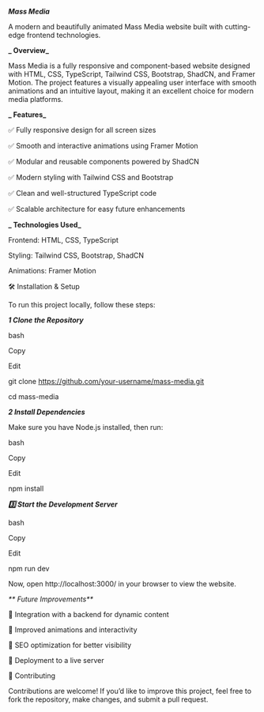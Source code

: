 _**Mass Media**_

A modern and beautifully animated Mass Media website built with cutting-edge frontend technologies.


**_ Overview_**

Mass Media is a fully responsive and component-based website designed with HTML, CSS, TypeScript, Tailwind CSS, Bootstrap, ShadCN, and Framer Motion. The project features a visually appealing user interface with smooth animations and an intuitive layout, making it an excellent choice for modern media platforms.

**_ Features_**

✅ Fully responsive design for all screen sizes

✅ Smooth and interactive animations using Framer Motion

✅ Modular and reusable components powered by ShadCN

✅ Modern styling with Tailwind CSS and Bootstrap

✅ Clean and well-structured TypeScript code

✅ Scalable architecture for easy future enhancements


**_ Technologies Used_**

Frontend: HTML, CSS, TypeScript

Styling: Tailwind CSS, Bootstrap, ShadCN

Animations: Framer Motion

🛠 Installation & Setup

To run this project locally, follow these steps:

_**1️ Clone the Repository**_

bash

Copy

Edit

git clone https://github.com/your-username/mass-media.git

cd mass-media

**_2 Install Dependencies_**

Make sure you have Node.js installed, then run:


bash

Copy

Edit

npm install

_**3️⃣ Start the Development Server**_

bash

Copy

Edit

npm run dev

Now, open http://localhost:3000/ in your browser to view the website.



_** Future Improvements**_


🔹 Integration with a backend for dynamic content

🔹 Improved animations and interactivity

🔹 SEO optimization for better visibility

🔹 Deployment to a live server



📌 Contributing

Contributions are welcome! If you’d like to improve this project, feel free to fork the repository, make changes, and submit a pull request.

